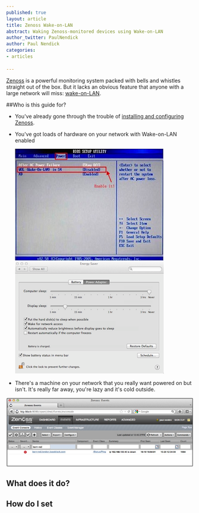 ```yaml
---
published: true
layout: article
title: Zenoss Wake-on-LAN
abstract: Waking Zenoss-monitored devices using Wake-on-LAN
author_twitter: PaulNendick
author: Paul Nendick
categories:
- articles

---
```


[Zenoss](http://www.zenoss.com/) is a powerful monitoring system packed with bells and whistles straight out of the box. But it lacks an obvious feature that anyone with a large network will miss: [wake-on-LAN](http://en.wikipedia.org/wiki/Wake-on-LAN).

##Who is this guide for?

* You've already gone through the trouble of [installing and configuring Zenoss](http://community.zenoss.org/community/documentation).

* You've got loads of hardware on your network with Wake-on-LAN enabled

    ![WOL Bios](/assets/images/wol-bios-enable.jpg) ![WOL Mac](/assets/images/wol-mac-enable.png)

* There's a machine on your network that you really want powered on but isn't. It's really far away, you're lazy and it's cold outside.

![WOL machine down](/assets/images/wol-machine-down.jpg) 



## What does it do?

## How do I set